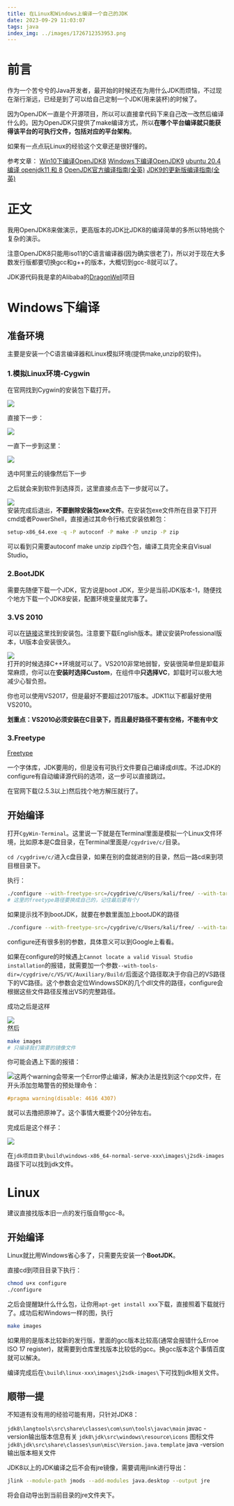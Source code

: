 ```yaml
---
title: 在Linux和Windows上编译一个自己的JDK
date: 2023-09-29 11:03:07
tags: java
index_img: ../images/1726712353953.png
---
```



# 前言

作为一个苦兮兮的Java开发者，最开始的时候还在为用什么JDK而烦恼，不过现在渐行渐远，已经是到了可以给自己定制一个JDK(用来装杯)的时候了。

因为OpenJDK一直是个开源项目，所以可以直接拿代码下来自己改一改然后编译什么的。因为OpenJDK只提供了make编译方式，所以**在哪个平台编译就只能获得该平台的可执行文件，包括对应的平台架构**。

如果有一点点玩Linux的经验这个文章还是很好懂的。

参考文章：
[ Win10下编译OpenJDK8](https://www.cnblogs.com/jpfss/p/11641045.html)
[Windows下编译OpenJDK9](https://zhuanlan.zhihu.com/p/29599520)
[ubuntu 20.4 编译 openjdk11 和 8](https://blog.csdn.net/qq_42676880/article/details/113726614)
[OpenJDK官方编译指南(全英)](https://openjdk.org/groups/build/doc/building.html)
[JDK9的更新版编译指南(全英)](https://hg.openjdk.org/jdk-updates/jdk9u/raw-file/tip/common/doc/building.html)

# 正文

我用OpenJDK8来做演示，更高版本的JDK比JDK8的编译简单的多所以特地挑个复杂的演示。

注意OpenJDK8只能用iso11的C语言编译器(因为确实很老了)，所以对于现在大多数发行版都要切换gcc和g++的版本，大概切到gcc-8就可以了。

JDK源代码我是拿的Alibaba的[DragonWell](https://github.com/dragonwell-project/dragonwell8)项目

# Windows下编译

## 准备环境

主要是安装一个C语言编译器和Linux模拟环境(提供make,unzip的软件)。


### 1.模拟Linux环境-Cygwin

在官网找到Cygwin的安装包下载打开。

![](../images/1726712353776.png)

直接下一步：

![](../images/1726712353788.png)

一直下一步到这里：

![](../images/1726712353819.png)

选中阿里云的镜像然后下一步

之后就会来到软件到选择页，这里直接点击下一步就可以了。

![](../images/1726712353864.png)  
安装完成后退出，**不要删除安装包exe文件**。在安装包exe文件所在目录下打开cmd或者PowerShell，直接通过其命令行格式安装依赖包：

```bash
setup-x86_64.exe -q -P autoconf -P make -P unzip -P zip
```

可以看到只需要autoconf make unzip zip四个包，编译工具完全来自Visual Studio。



### 2.BootJDK

需要先随便下载一个JDK，官方说是boot JDK，至少是当前JDK版本-1，随便找个地方下载一个JDK8安装，配置环境变量就完事了。

### 3.VS 2010
可以在[链接](https://my.visualstudio.com/Downloads?q=visual%20studio%202010)这里找到安装包。注意要下载English版本。建议安装Professional版本，Ul版本会安装很久。

![](../images/1726712353883.png)  
打开的时候选择C++环境就可以了。VS2010非常地弱智，安装很简单但是卸载非常麻烦，你可以在**安装时选择Custom**，在组件中**只选择VC**，卸载时可以极大地减少心智负担。

你也可以使用VS2017，但是最好不要超过2017版本。JDK11以下都最好使用VS2010。

**划重点：VS2010必须安装在C目录下，而且最好路径不要有空格，不能有中文**
### 3.Freetype
[Freetype](https://freetype.org/)

一个字体库，JDK要用的，但是没有可执行文件要自己编译成dll库。不过JDK的configure有自动编译源代码的选项，这一步可以直接跳过。


在官网下载(2.5.3以上)然后找个地方解压就行了。

## 开始编译

打开`CgyWin-Terminal`。这里说一下就是在Terminal里面是模拟一个Linux文件环境，比如原本是C盘目录，在Terminal里面是`/cgydrive/c/`目录。

`cd /cygdrive/c/`进入c盘目录，如果在别的盘就进别的目录，然后一路cd来到项目根目录下。

执行：

```bash
./configure --with-freetype-src=/cygdrive/c/Users/kali/free/ --with-target-bits=64
# 这里的freetype路径要换成自己的，记住最后要有个/
```

如果提示找不到bootJDK，就要在参数里面加上bootJDK的路径

```bash
./configure --with-freetype-src=/cygdrive/c/Users/kali/free/ --with-target-bits=64 --with-boot-jdk=你自己的bootJDK路径，也要加上/
```

configure还有很多别的参数，具体意义可以到Google上看看。

如果在configure的时候遇上`Cannot locate a valid Visual Studio installation`的报错，就需要加一个参数`--with-tools-dir=/cygdrive/c/VS/VC/Auxiliary/Build/`后面这个路径取决于你自己的VS路径下的VC路径。这个参数会定位WindowsSDK的几个dll文件的路径，configure会根据这些文件路径反推出VS的完整路径。

成功之后是这样

![](../images/1726712353953.png)  
然后

```bash
make images
# 只编译我们需要的镜像文件
```

你可能会遇上下面的报错：

![](../images/1726712353971.png)这两个warning会带来一个Error停止编译，解决办法是找到这个cpp文件，在开头添加忽略警告的预处理命令：

```cpp
#pragma warning(disable: 4616 4307)
```


就可以去撸把原神了。这个事情大概要个20分钟左右。

完成后是这个样子：

![](../images/1726712354061.png)


在`jdk项目目录\build\windows-x86_64-normal-serve-xxx\images\j2sdk-images`路径下可以找到jdk文件。


# Linux

建议直接找版本旧一点的发行版自带gcc-8。

 ## 开始编译

Linux就比用Windows省心多了，只需要先安装一个**BootJDK**。

直接cd到项目目录下执行：

```bash
chmod u+x configure
./configure
```

之后会提醒缺什么什么包，让你用`apt-get install xxx`下载，直接照着下载就行了。成功后和Windows一样的图，执行

```bash
make images
```

如果用的是版本比较新的发行版，里面的gcc版本比较高(通常会报错什么Erroe ISO 17 register)，就需要到仓库里找版本比较低的gcc。换gcc版本这个事情百度就可以解决。

编译完成后在`\build\linux-xxx\images\j2sdk-images\`下可找到jdk相关文件。

## 顺带一提

不知道有没有用的经验可能有用，只针对JDK8：

`jdk8\langtools\src\share\classes\com\sun\tools\javac\main` javac -version输出版本信息有关
`jdk8\jdk\src\windows\resource\icons` 图标文件
`jdk8\jdk\src\share\classes\sun\misc\Version.java.template` java -version输出版本相关文件

JDK8以上的JDK编译之后不会有jre镜像，需要调用jlink进行导出：

```bash
jlink --module-path jmods --add-modules java.desktop --output jre
```

将会自动导出到当前目录的jre文件夹下。
















